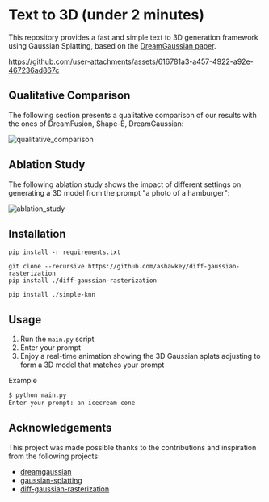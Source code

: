 # Text to 3D (under 2 minutes)
This repository provides a fast and simple text to 3D generation framework using Gaussian Splatting, based on the [DreamGaussian paper](https://arxiv.org/pdf/2309.16653).

https://github.com/user-attachments/assets/616781a3-a457-4922-a92e-467236ad867c

## Qualitative Comparison
The following section presents a qualitative comparison of our results with the ones of DreamFusion, Shape-E, DreamGaussian:

![qualitative_comparison](https://github.com/user-attachments/assets/baf441fd-d79c-463d-8d7c-1ede942484a9)

## Ablation Study
The following ablation study shows the impact of different settings on generating a 3D model from the prompt "a photo of a hamburger":

![ablation_study](https://github.com/user-attachments/assets/2b6a2c16-9f3e-4d5e-951d-7b17c13e7247)

## Installation
```
pip install -r requirements.txt

git clone --recursive https://github.com/ashawkey/diff-gaussian-rasterization
pip install ./diff-gaussian-rasterization

pip install ./simple-knn
```

## Usage
1. Run the `main.py` script
2. Enter your prompt
3. Enjoy a real-time animation showing the 3D Gaussian splats adjusting to form a 3D model that matches your prompt

Example
```sh
$ python main.py
Enter your prompt: an icecream cone
```

## Acknowledgements
This project was made possible thanks to the contributions and inspiration from the following projects:
- [dreamgaussian](https://github.com/dreamgaussian/dreamgaussian)
- [gaussian-splatting](https://github.com/graphdeco-inria/gaussian-splatting)
- [diff-gaussian-rasterization](https://github.com/graphdeco-inria/diff-gaussian-rasterization)
